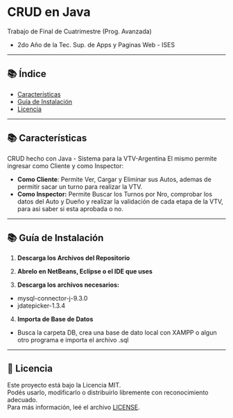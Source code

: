 # CRUD en Java

Trabajo de Final de Cuatrimestre (Prog. Avanzada)
- 2do Año de la Tec. Sup. de Apps y Paginas Web - ISES

---

## 📚 Índice

- [Características](#características)
- [Guía de Instalación](#guía-de-instalación)
- [Licencia](#licencia)

---

## 📚 Características

CRUD hecho con Java - Sistema para la VTV-Argentina
El mismo permite ingresar como Cliente y como Inspector:
- **Como Cliente**: 
Permite Ver, Cargar y Eliminar sus Autos, ademas de permitir sacar un turno para realizar la VTV. 
- **Como Inspector:** 
Permite Buscar los Turnos por Nro, comprobar los datos del Auto y Dueño y realizar la validación de cada etapa de la VTV, para asi saber si esta aprobada o no.

---

## 📚 Guía de Instalación

1. **Descarga los Archivos del Repositorio**

2. **Abrelo en NetBeans, Eclipse o el IDE que uses**

3. **Descarga los archivos necesarios:**

  - mysql-connector-j-9.3.0
  - jdatepicker-1.3.4

4. **Importa de Base de Datos**

- Busca la carpeta DB, crea una base de dato local con XAMPP o algun otro programa e importa el archivo .sql

---

## 📄 Licencia

Este proyecto está bajo la Licencia MIT.  
Podés usarlo, modificarlo o distribuirlo libremente con reconocimiento adecuado.  
Para más información, leé el archivo [LICENSE](./LICENSE).
